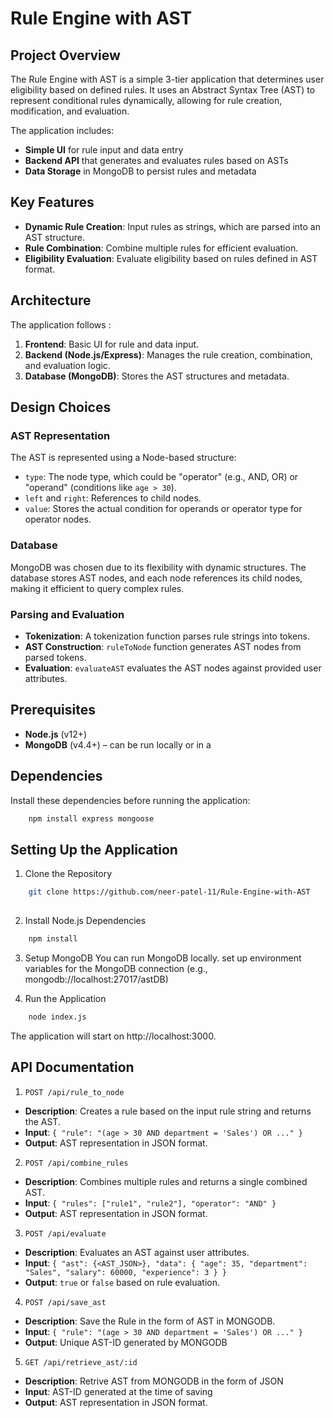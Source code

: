 # Rule Engine with AST

## Project Overview
The Rule Engine with AST is a simple 3-tier application that determines user eligibility based on defined rules. It uses an Abstract Syntax Tree (AST) to represent conditional rules dynamically, allowing for rule creation, modification, and evaluation. 

The application includes:
- **Simple UI** for rule input and data entry
- **Backend API** that generates and evaluates rules based on ASTs
- **Data Storage** in MongoDB to persist rules and metadata

## Key Features
- **Dynamic Rule Creation**: Input rules as strings, which are parsed into an AST structure.
- **Rule Combination**: Combine multiple rules for efficient evaluation.
- **Eligibility Evaluation**: Evaluate eligibility based on rules defined in AST format.

## Architecture
The application follows :
1. **Frontend**: Basic UI for rule and data input.
2. **Backend (Node.js/Express)**: Manages the rule creation, combination, and evaluation logic.
3. **Database (MongoDB)**: Stores the AST structures and metadata.

## Design Choices
### AST Representation
The AST is represented using a Node-based structure:
- `type`: The node type, which could be "operator" (e.g., AND, OR) or "operand" (conditions like `age > 30`).
- `left` and `right`: References to child nodes.
- `value`: Stores the actual condition for operands or operator type for operator nodes.

### Database
MongoDB was chosen due to its flexibility with dynamic structures. The database stores AST nodes, and each node references its child nodes, making it efficient to query complex rules.

### Parsing and Evaluation
- **Tokenization**: A tokenization function parses rule strings into tokens.
- **AST Construction**: `ruleToNode` function generates AST nodes from parsed tokens.
- **Evaluation**: `evaluateAST` evaluates the AST nodes against provided user attributes.

## Prerequisites
- **Node.js** (v12+)
- **MongoDB** (v4.4+) – can be run locally or in a 

## Dependencies
Install these dependencies before running the application:
```bash
    npm install express mongoose
```

## Setting Up the Application

1. Clone the Repository

```bash
    git clone https://github.com/neer-patel-11/Rule-Engine-with-AST
    
```

2. Install Node.js Dependencies

```bash
    npm install
```
3. Setup MongoDB
You can run MongoDB locally.
set up environment variables for the MongoDB connection (e.g., mongodb://localhost:27017/astDB)

4. Run the Application

```bash
    node index.js
```
The application will start on http://localhost:3000.

## API Documentation
1. ``` POST /api/rule_to_node ```
<ul>
<li><strong>Description</strong>: Creates a rule based on the input rule string and returns the AST.</li>
<li><strong>Input</strong>: <code>{ "rule": "(age &gt; 30 AND department = 'Sales') OR ..." }</code></li>
<li><strong>Output</strong>: AST representation in JSON format.</li>
</ul>
    

2. ``` POST /api/combine_rules ```
<ul>
<li><strong>Description</strong>: Combines multiple rules and returns a single combined AST.</li>
<li><strong>Input</strong>: <code>{ "rules": ["rule1", "rule2"], "operator": "AND" }</code></li>
<li><strong>Output</strong>: AST representation in JSON format.</li>
</ul>

3. ``` POST /api/evaluate ```
<ul>
<li><strong>Description</strong>: Evaluates an AST against user attributes.</li>
<li><strong>Input</strong>: <code>{ "ast": {&lt;AST_JSON&gt;}, "data": { "age": 35, "department": "Sales", "salary": 60000, "experience": 3 } }</code></li>
<li><strong>Output</strong>: <code>true</code> or <code>false</code> based on rule evaluation.</li>
</ul>

4. ``` POST /api/save_ast ```
<ul>
<li><strong>Description</strong>: Save the Rule in the form of AST in MONGODB.</li>
<li><strong>Input</strong>: <code>{ "rule": "(age &gt; 30 AND department = 'Sales') OR ..." }</code></li>
<li><strong>Output</strong>: Unique AST-ID generated by MONGODB </li>
</ul>

5. ``` GET /api/retrieve_ast/:id ```
<ul>
<li><strong>Description</strong>: Retrive AST from MONGODB in the form of JSON</li>
<li><strong>Input</strong>: AST-ID generated at the time of saving </li>
<li><strong>Output</strong>: AST representation in JSON format.</li>
</ul>

